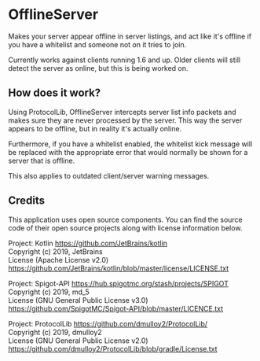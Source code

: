 # OfflineServer

Makes your server appear offline in server listings,
and act like it's offline if you have a whitelist and someone not on it tries to join.
  
Currently works against clients running 1.6 and up. 
Older clients will still detect the server as online, but this is being worked on.

## How does it work?

Using ProtocolLib, OfflineServer intercepts server list info packets and makes sure 
they are never processed by the server. This way the server appears to be offline,
but in reality it's actually online.

Furthermore, if you have a whitelist enabled, the whitelist kick message will be replaced
with the appropriate error that would normally be shown for a server that is offline.

This also applies to outdated client/server warning messages.

## Credits

This application uses open source components. 
You can find the source code of their open source projects along with license information below.

Project: Kotlin https://github.com/JetBrains/kotlin  
Copyright (c) 2019, JetBrains  
License (Apache License v2.0) https://github.com/JetBrains/kotlin/blob/master/license/LICENSE.txt

Project: Spigot-API https://hub.spigotmc.org/stash/projects/SPIGOT  
Copyright (c) 2019, md_5  
License (GNU General Public License v3.0) https://github.com/SpigotMC/Spigot-API/blob/master/LICENCE.txt

Project: ProtocolLib https://github.com/dmulloy2/ProtocolLib/  
Copyright (c) 2019, dmulloy2  
License (GNU General Public License v2.0) https://github.com/dmulloy2/ProtocolLib/blob/gradle/License.txt